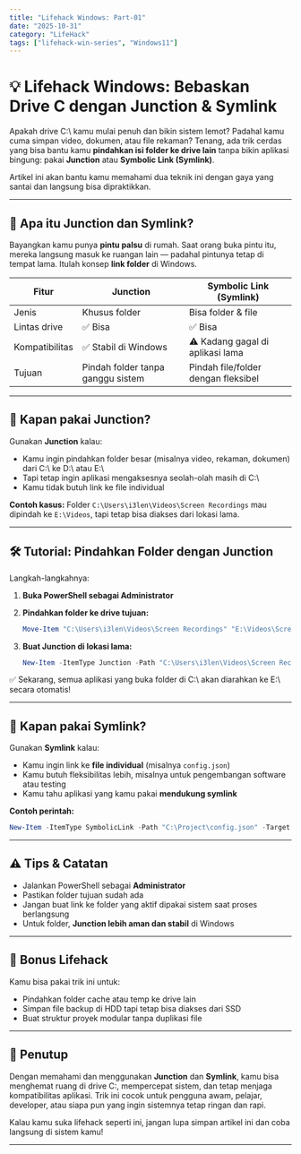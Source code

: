 ```yaml
---
title: "Lifehack Windows: Part-01"
date: "2025-10-31"
category: "LifeHack"
tags: ["lifehack-win-series", "Windows11"]
---
```


# 💡 Lifehack Windows: Bebaskan Drive C dengan Junction & Symlink

Apakah drive C:\ kamu mulai penuh dan bikin sistem lemot? Padahal kamu cuma simpan video, dokumen, atau file rekaman? Tenang, ada trik cerdas yang bisa bantu kamu **pindahkan isi folder ke drive lain** tanpa bikin aplikasi bingung: pakai **Junction** atau **Symbolic Link (Symlink)**.

Artikel ini akan bantu kamu memahami dua teknik ini dengan gaya yang santai dan langsung bisa dipraktikkan.

---

## 🧠 Apa itu Junction dan Symlink?

Bayangkan kamu punya **pintu palsu** di rumah. Saat orang buka pintu itu, mereka langsung masuk ke ruangan lain — padahal pintunya tetap di tempat lama. Itulah konsep **link folder** di Windows.

| Fitur         | Junction                          | Symbolic Link (Symlink)             |
|---------------|-----------------------------------|-------------------------------------|
| Jenis         | Khusus folder                     | Bisa folder & file                  |
| Lintas drive  | ✅ Bisa                            | ✅ Bisa                              |
| Kompatibilitas| ✅ Stabil di Windows               | ⚠️ Kadang gagal di aplikasi lama     |
| Tujuan        | Pindah folder tanpa ganggu sistem | Pindah file/folder dengan fleksibel |

---

## 🎯 Kapan pakai Junction?

Gunakan **Junction** kalau:
- Kamu ingin pindahkan folder besar (misalnya video, rekaman, dokumen) dari C:\ ke D:\ atau E:\
- Tapi tetap ingin aplikasi mengaksesnya seolah-olah masih di C:\
- Kamu tidak butuh link ke file individual

**Contoh kasus:** Folder `C:\Users\i3len\Videos\Screen Recordings` mau dipindah ke `E:\Videos`, tapi tetap bisa diakses dari lokasi lama.

---

## 🛠️ Tutorial: Pindahkan Folder dengan Junction

Langkah-langkahnya:

1. **Buka PowerShell sebagai Administrator**

2. **Pindahkan folder ke drive tujuan:**
   ```powershell
   Move-Item "C:\Users\i3len\Videos\Screen Recordings" "E:\Videos\Screen Recordings"
   ```

3. **Buat Junction di lokasi lama:**
   ```powershell
   New-Item -ItemType Junction -Path "C:\Users\i3len\Videos\Screen Recordings" -Target "E:\Videos\Screen Recordings"
   ```

✅ Sekarang, semua aplikasi yang buka folder di C:\ akan diarahkan ke E:\ secara otomatis!

---

## 🧩 Kapan pakai Symlink?

Gunakan **Symlink** kalau:
- Kamu ingin link ke **file individual** (misalnya `config.json`)
- Kamu butuh fleksibilitas lebih, misalnya untuk pengembangan software atau testing
- Kamu tahu aplikasi yang kamu pakai **mendukung symlink**

**Contoh perintah:**
```powershell
New-Item -ItemType SymbolicLink -Path "C:\Project\config.json" -Target "D:\Configs\config.json"
```

---

## ⚠️ Tips & Catatan

- Jalankan PowerShell sebagai **Administrator**
- Pastikan folder tujuan sudah ada
- Jangan buat link ke folder yang aktif dipakai sistem saat proses berlangsung
- Untuk folder, **Junction lebih aman dan stabil** di Windows

---

## 🎁 Bonus Lifehack

Kamu bisa pakai trik ini untuk:
- Pindahkan folder cache atau temp ke drive lain
- Simpan file backup di HDD tapi tetap bisa diakses dari SSD
- Buat struktur proyek modular tanpa duplikasi file

---

## 🏁 Penutup

Dengan memahami dan menggunakan **Junction** dan **Symlink**, kamu bisa menghemat ruang di drive C:\, mempercepat sistem, dan tetap menjaga kompatibilitas aplikasi. Trik ini cocok untuk pengguna awam, pelajar, developer, atau siapa pun yang ingin sistemnya tetap ringan dan rapi.

Kalau kamu suka lifehack seperti ini, jangan lupa simpan artikel ini dan coba langsung di sistem kamu!

---